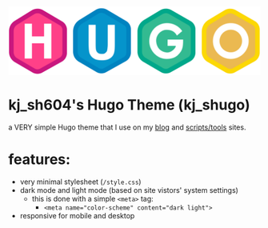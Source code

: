 ![Hugo Logo](assets/hugo-logo.png)

# kj_sh604's Hugo Theme (kj_shugo)

a VERY simple Hugo theme that I use on my [blog](https://aedrielkylejavier.me/articles/) and [scripts/tools](https://aedrielkylejavier.me/scripts-and-tools/) sites.

# features:
* very minimal stylesheet (`/style.css`)
* dark mode and light mode (based on site vistors' system settings)
    * this is done with a simple `<meta>` tag:
        * `<meta name="color-scheme" content="dark light">`
* responsive for mobile and desktop
